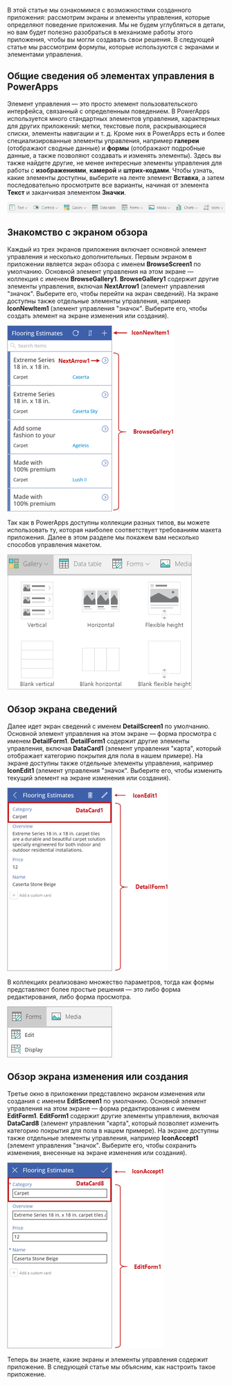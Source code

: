 В этой статье мы ознакомимся с возможностями созданного приложения: рассмотрим экраны и элементы управления, которые определяют поведение приложения. Мы не будем углубляться в детали, но вам будет полезно разобраться в механизме работы этого приложения, чтобы вы могли создавать свои решения. В следующей статье мы рассмотрим формулы, которые используются с экранами и элементами управления.

## <a name="understanding-controls-in-powerapps"></a>Общие сведения об элементах управления в PowerApps
Элемент управления — это просто элемент пользовательского интерфейса, связанный с определенным поведением. В PowerApps используется много стандартных элементов управления, характерных для других приложений: метки, текстовые поля, раскрывающиеся списки, элементы навигации и т. д. Кроме них в PowerApps есть и более специализированные элементы управления, например **галереи** (отображают сводные данные) и **формы** (отображают подробные данные, а также позволяют создавать и изменять элементы). Здесь вы также найдете другие, не менее интересные элементы управления для работы с **изображениями**, **камерой** и **штрих-кодами**. Чтобы узнать, какие элементы доступны, выберите на ленте элемент **Вставка**, а затем последовательно просмотрите все варианты, начиная от элемента **Текст** и заканчивая элементом **Значки**.

![Вкладка элементов управления на ленте PowerApps Studio](./media/learning-spo-app-explore-controls/ribbon-controls.png)

## <a name="explore-the-browse-screen"></a>Знакомство с экраном обзора
Каждый из трех экранов приложения включает основной элемент управления и несколько дополнительных. Первым экраном в приложении является экран обзора с именем **BrowseScreen1** по умолчанию. Основной элемент управления на этом экране — коллекция с именем **BrowseGallery1**. **BrowseGallery1** содержит другие элементы управления, включая **NextArrow1** (элемент управления "значок". Выберите его, чтобы перейти на экран сведений). На экране доступны также отдельные элементы управления, например **IconNewItem1** (элемент управления "значок". Выберите его, чтобы создать элемент на экране изменения или создания).

![Экран обзора с элементами управления](./media/learning-spo-app-explore-controls/browse-screen.png)

Так как в PowerApps доступны коллекции разных типов, вы можете использовать ту, которая наиболее соответствует требованиям макета приложения. Далее в этом разделе мы покажем вам несколько способов управления макетом.

![Параметры коллекции PowerApps](./media/learning-spo-app-explore-controls/galleries.png)

## <a name="explore-the-details-screen"></a>Обзор экрана сведений
Далее идет экран сведений с именем **DetailScreen1** по умолчанию. Основной элемент управления на этом экране — форма просмотра с именем **DetailForm1**. **DetailForm1** содержит другие элементы управления, включая **DataCard1** (элемент управления "карта", который отображает категорию покрытия для пола в нашем примере). На экране доступны также отдельные элементы управления, например **IconEdit1** (элемент управления "значок". Выберите его, чтобы изменить текущий элемент на экране изменения или создания).

![Экран сведений с элементами управления](./media/learning-spo-app-explore-controls/details-screen.png)

В коллекциях реализовано множество параметров, тогда как формы представляют более простые решения — это либо форма редактирования, либо форма просмотра.

![Параметры форм PowerApps](./media/learning-spo-app-explore-controls/forms.png)

## <a name="explore-the-editcreate-screen"></a>Обзор экрана изменения или создания
Третье окно в приложении представлено экраном изменения или создания с именем **EditScreen1** по умолчанию. Основной элемент управления на этом экране — форма редактирования с именем **EditForm1**. **EditForm1** содержит другие элементы управления, включая **DataCard8** (элемент управления "карта", который позволяет изменить категорию покрытия для пола в нашем примере). На экране доступны также отдельные элементы управления, например **IconAccept1** (элемент управления "значок". Выберите его, чтобы сохранить изменения, внесенные на экране изменения или создания).

![Экран изменения с элементами управления](./media/learning-spo-app-explore-controls/edit-screen.png)

Теперь вы знаете, какие экраны и элементы управления содержит приложение. В следующей статье мы объясним, как настроить такое приложение.

